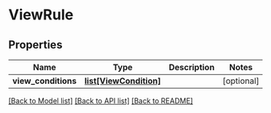 # ViewRule

## Properties
Name | Type | Description | Notes
------------ | ------------- | ------------- | -------------
**view_conditions** | [**list[ViewCondition]**](ViewCondition.md) |  | [optional] 

[[Back to Model list]](../README.md#documentation-for-models) [[Back to API list]](../README.md#documentation-for-api-endpoints) [[Back to README]](../README.md)

